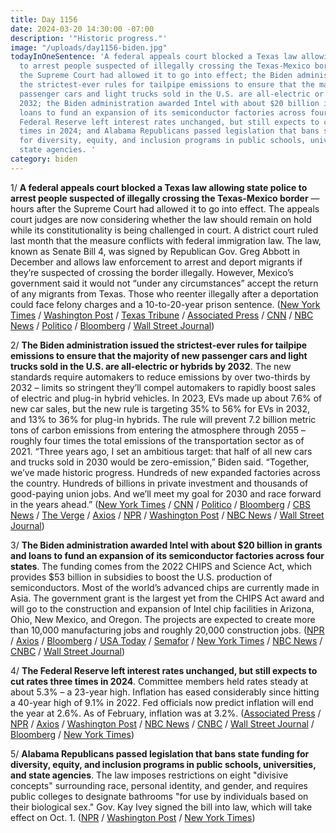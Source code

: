 ```yaml
---
title: Day 1156
date: 2024-03-20 14:30:00 -07:00
description: '"Historic progress."'
image: "/uploads/day1156-biden.jpg"
todayInOneSentence: 'A federal appeals court blocked a Texas law allowing state police
  to arrest people suspected of illegally crossing the Texas-Mexico border hours after
  the Supreme Court had allowed it to go into effect; the Biden administration issued
  the strictest-ever rules for tailpipe emissions to ensure that the majority of new
  passenger cars and light trucks sold in the U.S. are all-electric or hybrids by
  2032; the Biden administration awarded Intel with about $20 billion in grants and
  loans to fund an expansion of its semiconductor factories across four states; the
  Federal Reserve left interest rates unchanged, but still expects to cut rates three
  times in 2024; and Alabama Republicans passed legislation that bans state funding
  for diversity, equity, and inclusion programs in public schools, universities, and
  state agencies. '
category: biden
---
```


1/ **A federal appeals court blocked a Texas law allowing state police to arrest people suspected of illegally crossing the Texas-Mexico border** — hours after the Supreme Court had allowed it to go into effect. The appeals court judges are now considering whether the law should remain on hold while its constitutionality is being challenged in court. A district court ruled last month that the measure conflicts with federal immigration law. The law, known as Senate Bill 4, was signed by Republican Gov. Greg Abbott in December and allows law enforcement to arrest and deport migrants if they’re suspected of crossing the border illegally. However, Mexico’s government said it would not “under any circumstances” accept the return of any migrants from Texas. Those who reenter illegally after a deportation could face felony charges and a 10-to-20-year prison sentence. ([New York Times](https://www.nytimes.com/live/2024/03/20/us/texas-immigration-law-sb4) / [Washington Post](https://www.washingtonpost.com/immigration/2024/03/20/texas-immigration-law-sb4-appeals-court/) / [Texas Tribune](https://www.texastribune.org/2024/03/20/texas-immigration-law-court-hearing/) / [Associated Press](https://apnews.com/article/supreme-court-migrant-arrests-texas-13ffaed316d16f42e928f6958f0658f2) / [CNN](https://www.cnn.com/2024/03/19/politics/texas-immigration-law-blocked-appeals) / [NBC News](https://www.nbcnews.com/politics/immigration/appeals-court-blocks-texas-immigration-law-supreme-court-action-rcna144193) / [Politico](https://www.politico.com/news/2024/03/19/texas-arrest-migrants-supreme-court-mexico-border-00147825) / [Bloomberg](https://www.bloomberg.com/news/articles/2024-03-20/texas-deportation-law-gets-skeptical-reception-from-key-judge?srnd=politics-vp&sref=MIBMEEoj) / [Wall Street Journal](https://www.wsj.com/us-news/law/appeals-court-judges-question-both-sides-on-texas-immigration-law-8bf64de4?mod=hp_lead_pos5))

2/ **The Biden administration issued the strictest-ever rules for tailpipe emissions to ensure that the majority of new passenger cars and light trucks sold in the U.S. are all-electric or hybrids by 2032**. The new standards require automakers to reduce emissions by over two-thirds by 2032 – limits so stringent they’ll compel automakers to rapidly boost sales of electric and plug-in hybrid vehicles. In 2023, EVs made up about 7.6% of new car sales, but the new rule is targeting 35% to 56% for EVs in 2032, and 13% to 36% for plug-in hybrids. The rule will prevent 7.2 billion metric tons of carbon emissions from entering the atmosphere through 2055 – roughly four times the total emissions of the transportation sector as of 2021. “Three years ago, I set an ambitious target: that half of all new cars and trucks sold in 2030 would be zero-emission,” Biden said. “Together, we’ve made historic progress. Hundreds of new expanded factories across the country. Hundreds of billions in private investment and thousands of good-paying union jobs. And we’ll meet my goal for 2030 and race forward in the years ahead.” ([New York Times](https://www.nytimes.com/2024/03/20/climate/biden-phase-out-gas-cars.html) / [CNN](https://www.cnn.com/2024/03/20/climate/epa-biden-electric-cars) / [Politico](https://www.politico.com/news/2024/03/20/bidens-regulators-poised-to-issue-rule-meant-to-drive-electric-car-sales-00148019) / [Bloomberg](https://www.bloomberg.com/news/articles/2024-03-20/biden-set-to-boost-electric-car-sales-with-new-epa-rule?sref=MIBMEEoj) / [CBS News](https://www.cbsnews.com/news/epa-new-rules-carbon-emissions-boosts-electric-vehicles-hybrids/) / [The Verge](https://www.theverge.com/2024/3/20/24106638/biden-epa-vehicle-emissions-final-standards-electric-hybrid) / [Axios](https://www.axios.com/2024/03/20/epa-emissions-electric-vehicles) / [NPR](https://www.npr.org/2024/03/20/1239092833/biden-epa-auto-emissions-evs) / [Washington Post](https://www.washingtonpost.com/climate-environment/2024/03/20/biden-car-emissions-rules/) / [NBC News](https://www.nbcnews.com/science/environment/epa-issues-new-rules-aimed-cutting-carbon-emissions-boosting-electric-rcna144172) / [Wall Street Journal](https://www.wsj.com/business/autos/bidens-epa-adopts-less-aggressive-rollout-of-vehicle-emissions-rules-b8606182?mod=hp_lead_pos4))

3/ **The Biden administration awarded Intel with about $20 billion in grants and loans to fund an expansion of its semiconductor factories across four states**. The funding comes from the 2022 CHIPS and Science Act, which provides $53 billion in subsidies to boost the U.S. production of semiconductors. Most of the world’s advanced chips are currently made in Asia. The government grant is the largest yet from the CHIPS Act award and will go to the construction and expansion of Intel chip facilities in Arizona, Ohio, New Mexico, and Oregon. The projects are expected to create more than 10,000 manufacturing jobs and roughly 20,000 construction jobs. ([NPR](https://www.npr.org/2024/03/20/1239533039/biden-chips-arizona-intel) / [Axios](https://www.axios.com/2024/03/20/biden-intel-chips-arizona) / [Bloomberg](https://www.bloomberg.com/news/articles/2024-03-20/intel-wins-almost-20-billion-in-chips-incentives-for-us-plants?sref=MIBMEEoj) / [USA Today](https://www.usatoday.com/story/news/politics/2024/03/20/biden-arizona-8-5-billion-intel-semiconductor-plant/73039126007/) / [Semafor](https://www.semafor.com/article/03/20/2024/biden-admin-awards-20b-to-intel-for-advanced-chips) / [New York Times](https://www.nytimes.com/2024/03/20/us/politics/chips-act-grant-intel.html) / [NBC News](https://www.nbcnews.com/politics/economics/biden-tout-government-investing-85b-intels-computer-chip-plants-four-s-rcna144216) / [CNBC](https://www.cnbc.com/2024/03/20/intel-awarded-up-to-8point5-billion-from-chips-act-with-loans-available.html) / [Wall Street Journal](https://www.wsj.com/tech/intel-gets-8-5-billion-award-for-u-s-chip-plant-construction-4b3c42ec?mod=lead_feature_below_a_pos1))

4/ **The Federal Reserve left interest rates unchanged, but still expects to cut rates three times in 2024**. Committee members held rates steady at about 5.3% – a 23-year high. Inflation has eased considerably since hitting a 40-year high of 9.1% in 2022. Fed officials now predict inflation will end the year at 2.6%. As of February, inflation was at 3.2%. ([Associated Press](https://apnews.com/article/federal-reserve-inflation-prices-interest-rates-cuts-502ced8f228ee469f84fc6f2eeea6e3e) / [NPR](https://www.npr.org/2024/03/20/1239535703/federal-reserve-interest-interest-rates-inflation-powell-fed) / [Axios](https://www.axios.com/2024/03/20/fed-interest-rate-announcement-march-2024) / [Washington Post](https://www.washingtonpost.com/business/2024/03/20/fed-interest-rates-decision-inflation-fomc/) / [NBC News](https://www.nbcnews.com/business/economy/interest-rates-when-will-they-come-down-march-2024-federal-reserve-rcna144066) / [CNBC](https://www.cnbc.com/2024/03/20/fed-meeting-today-live-updates-on-march-fed-rate-decision.html) / [Wall Street Journal](https://www.wsj.com/economy/central-banking/fed-officials-still-see-three-cuts-this-year-0b039532) / [Bloomberg](https://www.bloomberg.com/news/live-blog/2024-03-20/fomc-rate-decision-and-fed-chair-news-conference?srnd=homepage-americas&sref=MIBMEEoj) / [New York Times](https://www.nytimes.com/live/2024/03/20/business/fed-meeting-interest-rates))

5/ **Alabama Republicans passed legislation that bans state funding for diversity, equity, and inclusion programs in public schools, universities, and state agencies**. The law imposes restrictions on eight "divisive concepts" surrounding race, personal identity, and gender, and requires public colleges to designate bathrooms "for use by individuals based on their biological sex." Gov. Kay Ivey signed the bill into law, which will take effect on Oct. 1. ([NPR](https://www.npr.org/2024/03/20/1239635678/alabama-dei-funding-ban-divisive-concepts) / [Washington Post](https://www.washingtonpost.com/education/2024/03/20/alabama-dei-bill/) / [New York Times](https://www.nytimes.com/2024/03/19/us/politics/alabama-dei-bill.html))
